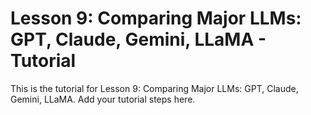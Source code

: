# Lesson 9: Comparing Major LLMs: GPT, Claude, Gemini, LLaMA - Tutorial

This is the tutorial for Lesson 9: Comparing Major LLMs: GPT, Claude, Gemini, LLaMA. Add your tutorial steps here.
